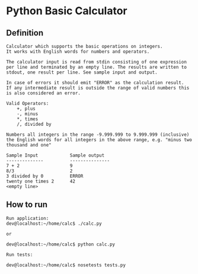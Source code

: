 # Python Basic Calculator


## Definition

	Calculator which supports the basic operations on integers. 
	It works with English words for numbers and operators.

	The calculator input is read from stdin consisting of one expression 
	per line and terminated by an empty line. The results are written to 
	stdout, one result per line. See sample input and output.

	In case of errors it should emit "ERROR" as the calculation result. 
	If any intermediate result is outside the range of valid numbers this 
	is also considered an error.

	Valid Operators:
		+, plus
		-, minus
		*, times
		/, divided by

	Numbers all integers in the range -9.999.999 to 9.999.999 (inclusive) 
	the English words for all integers in the above range, e.g. "minus two thousand and one"

	Sample Input            Sample output
	--------------          ---------------
	7 + 2                   9
	8/3                     2
	3 divided by 0          ERROR
	twenty one times 2      42
	<empty line>

## How to run
	
	Run application:
	dev@localhost:~/home/calc$ ./calc.py

	or

	dev@localhost:~/home/calc$ python calc.py

	Run tests:

	dev@localhost:~/home/calc$ nosetests tests.py
	

